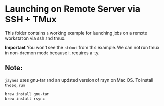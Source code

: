 # Launching on Remote Server via SSH + TMux

This folder contains a working example for launching jobs on a remote workstation via ssh and tmux.

**Important** You won't see the `stdout` from this example. We can not run tmux in non-daemon mode
because it requires a tty.

## Note:

`jaynes` uses gnu-tar and an updated version of rsyn on Mac OS. To install these, run
```bash
brew install gnu-tar
brew install rsync
```
